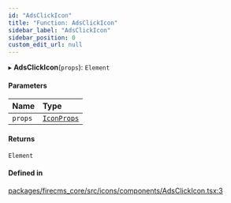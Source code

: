 ```yaml
---
id: "AdsClickIcon"
title: "Function: AdsClickIcon"
sidebar_label: "AdsClickIcon"
sidebar_position: 0
custom_edit_url: null
---
```


▸ **AdsClickIcon**(`props`): `Element`

#### Parameters

| Name | Type |
| :------ | :------ |
| `props` | [`IconProps`](../types/IconProps.md) |

#### Returns

`Element`

#### Defined in

[packages/firecms_core/src/icons/components/AdsClickIcon.tsx:3](https://github.com/FireCMSco/firecms/blob/d45f3739/packages/firecms_core/src/icons/components/AdsClickIcon.tsx#L3)
